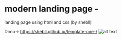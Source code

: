 # modern landing page -
landing page using html and css  (by shebll)

Dimo-> https://shebll.github.io/template-one-/
![alt text]([http://url/to/img.png](https://raw.githubusercontent.com/shebll/leon-landing-page/main/pics/about.jpg))

